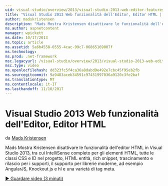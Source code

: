 ```yaml
---
uid: visual-studio/overview/2013/visual-studio-2013-web-editor-features-html-editor
title: "Visual Studio 2013 Web funzionalità dell'Editor, Editor HTML | Documenti Microsoft"
author: madskristensen
description: "Mads Mostra Kristensen disattivare le funzionalità dell'editor HTML in Visual Studio 2013, tra cui IntelliSense completo per gli elementi HTML, tutte le classi CSS e ID del progetto..."
ms.author: aspnetcontent
manager: wpickett
ms.date: 10/17/2013
ms.topic: article
ms.assetid: 5a6b4558-0555-4cac-99c7-06865169007f
ms.technology: 
ms.prod: .net-framework
msc.legacyurl: /visual-studio/overview/2013/visual-studio-2013-web-editor-features-html-editor
msc.type: video
ms.openlocfilehash: dd323fc5f4ca36a8dabd9e492e7cbc45f95eb2fb
ms.sourcegitcommit: 9a9483aceb34591c97451997036a9120c3fe2baf
ms.translationtype: MT
ms.contentlocale: it-IT
ms.lasthandoff: 11/10/2017
---
```

<a name="visual-studio-2013-web-editor-features---html-editor"></a>Visual Studio 2013 Web funzionalità dell'Editor, Editor HTML
====================
da [Mads Kristensen](https://github.com/madskristensen)

Mads Mostra Kristensen disattivare le funzionalità dell'editor HTML in Visual Studio 2013, tra cui IntelliSense completo per gli elementi HTML, tutte le classi CSS e ID nel progetto, HTML entità, rich snippet, trascinamento e rilascio per i supporti, il supporto per librerie moderne, ad esempio AngularJS, Knockout.js e hl e una varietà di tag meta.

[&#9654; Guardare video (3 minuti)](https://channel9.msdn.com/Blogs/ASP-NET-Site-Videos/visual-studio-2013-web-editor-features-html-editor)

